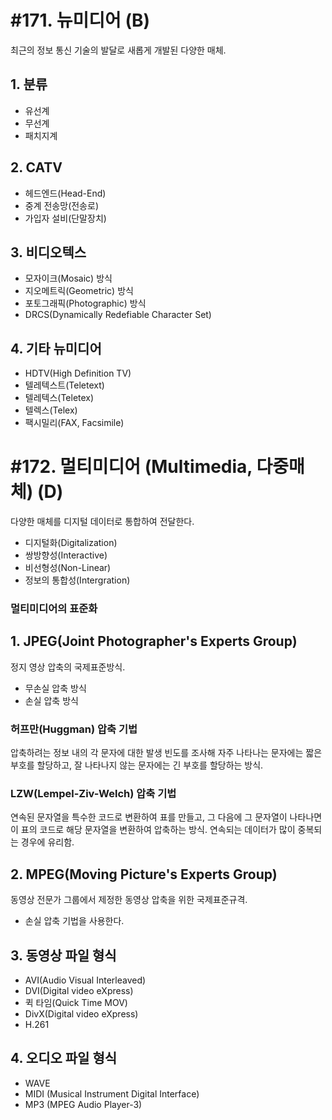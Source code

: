# #171. 뉴미디어 (B)
최근의 정보 통신 기술의 발달로 새롭게 개발된 다양한 매체.

## 1. 분류
- 유선계
- 무선계
- 패치지계

## 2. CATV
- 헤드엔드(Head-End)
- 중계 전송망(전송로)
- 가입자 설비(단말장치)

## 3. 비디오텍스
- 모자이크(Mosaic) 방식
- 지오메트릭(Geometric) 방식
- 포토그래픽(Photographic) 방식
- DRCS(Dynamically Redefiable Character Set)

## 4. 기타 뉴미디어
- HDTV(High Definition TV)
- 텔레텍스트(Teletext)
- 텔레텍스(Teletex)
- 텔렉스(Telex)
- 팩시밀리(FAX, Facsimile)


# #172. 멀티미디어 (Multimedia, 다중매체) (D)
다양한 매체를 디지털 데이터로 통합하여 전달한다.
- 디지털화(Digitalization)
- 쌍방향성(Interactive)
- 비선형성(Non-Linear)
- 정보의 통합성(Intergration)

### 멀티미디어의 표준화
## 1. JPEG(Joint Photographer's Experts Group)
정지 영상 압축의 국제표준방식.
- 무손실 압축 방식
- 손실 압축 방식
### 허프만(Huggman) 압축 기법
압축하려는 정보 내의 각 문자에 대한 발생 빈도를 조사해 자주 나타나는 문자에는 짧은 부호를 할당하고, 잘 나타나지 않는 문자에는 긴 부호를 할당하는 방식.

### LZW(Lempel-Ziv-Welch) 압축 기법
연속된 문자열을 특수한 코드로 변환하여 표를 만들고, 그 다음에 그 문자열이 나타나면 이 표의 코드로 해당 문자열을 변환하여 압축하는 방식. 연속되는 데이터가 많이 중복되는 경우에 유리함.

## 2. MPEG(Moving Picture's Experts Group)
동영상 전문가 그룹에서 제정한 동영상 압축을 위한 국제표준규격.
- 손실 압축 기법을 사용한다.

## 3. 동영상 파일 형식
- AVI(Audio Visual Interleaved)  
- DVI(Digital video eXpress)
- 퀵 타임(Quick Time MOV)  
- DivX(Digital video eXpress)  
- H.261  

## 4. 오디오 파일 형식
- WAVE
- MIDI (Musical Instrument Digital Interface)
- MP3 (MPEG Audio Player-3)